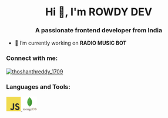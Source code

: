 <h1 align="center">Hi 👋, I'm ROWDY DEV</h1>
<h3 align="center">A passionate frontend developer from India</h3>

- 🔭 I’m currently working on **RADIO MUSIC BOT**

<h3 align="left">Connect with me:</h3>
<p align="left">
<a href="https://instagram.com/thoshanthreddy_1709" target="blank"><img align="center" src="https://raw.githubusercontent.com/rahuldkjain/github-profile-readme-generator/master/src/images/icons/Social/instagram.svg" alt="thoshanthreddy_1709" height="30" width="40" /></a>
</p>

<h3 align="left">Languages and Tools:</h3>
<p align="left"> <a href="https://developer.mozilla.org/en-US/docs/Web/JavaScript" target="_blank"> <img src="https://raw.githubusercontent.com/devicons/devicon/master/icons/javascript/javascript-original.svg" alt="javascript" width="40" height="40"/> </a> <a href="https://www.mongodb.com/" target="_blank"> <img src="https://raw.githubusercontent.com/devicons/devicon/master/icons/mongodb/mongodb-original-wordmark.svg" alt="mongodb" width="40" height="40"/> </a> </p>
